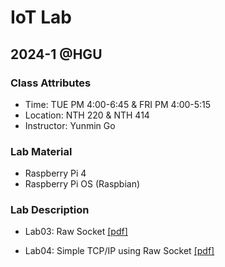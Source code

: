 # IoT Lab
## 2024-1 @HGU

### Class Attributes
- Time: TUE PM 4:00-6:45 & FRI PM 4:00-5:15
- Location: NTH 220 & NTH 414
- Instructor: Yunmin Go

### Lab Material
- Raspberry Pi 4
- Raspberry Pi OS (Raspbian)

### Lab Description
- Lab03: Raw Socket [[pdf]](https://github.com/NarinHan/IoTLab/files/14918710/Iotlab_Lab_03.pdf)

- Lab04: Simple TCP/IP using Raw Socket [[pdf]](https://github.com/NarinHan/IoTLab/files/14918717/Iotlab_Lab_04_addtional.pdf)


